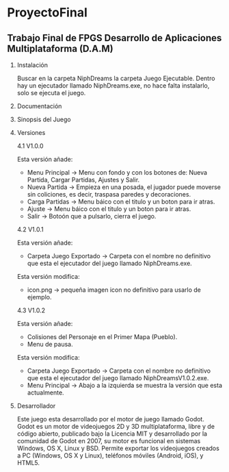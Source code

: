 # ProyectoFinal

Trabajo Final de FPGS Desarrollo de Aplicaciones Multiplataforma (D.A.M)
--------

1. Instalación

    Buscar en la carpeta NiphDreams la carpeta Juego Ejecutable. Dentro hay un ejecutador llamado NiphDreams.exe, no hace falta instalarlo, solo se ejecuta el juego.
    
2. Documentación

3. Sinopsis del Juego

4. Versiones

    4.1 V1.0.0
  
    Esta versión añade:
  
    - Menu Principal  -> Menu con fondo y con los botones de: Nueva Partida, Cargar Partidas, Ajustes y Salir.
    - Nueva Partida   -> Empieza en una posada, el jugador puede moverse sin coliciones, es decir, traspasa paredes y decoraciones.
    - Carga Partidas  -> Menu báico con el titulo y un boton para ir atras.
    - Ajuste          -> Menu báico con el titulo y un boton para ir atras.
    - Salir           -> Botoón que a pulsarlo, cierra el juego.
  
    4.2 V1.0.1
    
    Esta versión añade:
  
    - Carpeta Juego Exportado  -> Carpeta con el nombre no definitivo que esta el ejecutador del juego llamado NiphDreams.exe.
  
    Esta versión modifica:
  
    - icon.png  -> pequeña imagen icon no definitivo para usarlo de ejemplo.

    4.3 V1.0.2
    
    Esta versión añade:
  
    - Colisiones del Personaje en el Primer Mapa (Pueblo).
    - Menu de pausa.

    Esta versión modifica:
  
    - Carpeta Juego Exportado  -> Carpeta con el nombre no definitivo que esta el ejecutador del juego llamado NiphDreamsV1.0.2.exe.
    - Menu Principal -> Abajo a la izquierda se muestra la versión que esta actualmente.

4. Desarrollador

    Este juego esta desarrollado por el motor de juego llamado Godot. Godot es un motor de videojuegos 2D y 3D multiplataforma, libre y de código abierto, publicado bajo la Licencia MIT y desarrollado por la comunidad de Godot en 2007, su motor es funcional en sistemas Windows, OS X, Linux y BSD. Permite exportar los videojuegos creados a PC (Windows, OS X y Linux), teléfonos móviles (Android, iOS), y HTML5.
